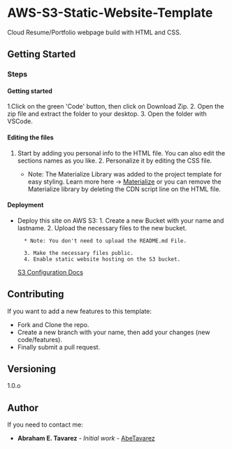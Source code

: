# AWS-S3-Static-Website-Template

Cloud Resume/Portfolio webpage build with HTML and CSS.

## Getting Started

### Steps

#### Getting started

1.Click on the green 'Code' button, then click on Download Zip.
    2. Open the zip file and extract the folder to your desktop.
    3. Open the folder with VSCode.

    

#### Editing the files

1. Start by adding you personal info to the HTML file. You can also edit the sections names as you like.
    2. Personalize it by editing the CSS file.

    * Note: The Materialize Library was added to the project template for easy styling.
    Learn more here -> [Materialize](https://materializecss.com/getting-started.html) or you can remove the Materialize library by deleting the CDN script line on the HTML file.

#### Deployment

* Deploy this site on AWS S3:
        1. Create a new Bucket with your name and lastname.
        2. Upload the necessary files to the new bucket.

        * Note: You don't need to upload the README.md File.

        3. Make the necessary files public.
        4. Enable static website hosting on the S3 bucket.
    [S3 Configuration Docs](https://docs.aws.amazon.com/AmazonS3/latest/userguide/HostingWebsiteOnS3Setup.html)
        

## Contributing

If you want to add a new features to this template:

- Fork and Clone the repo.
- Create a new branch with your name, then add your changes (new code/features).
- Finally submit a pull request.

## Versioning

1.0.o

## Author

If you need to contact me:

- **Abraham E. Tavarez** - _Initial work_ - [AbeTavarez](https://www.linkedin.com/in/efrenabrahametavarez/)